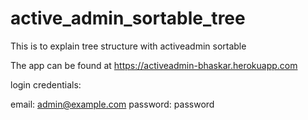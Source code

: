 # active_admin_sortable_tree
This is to explain tree structure with activeadmin sortable

The app can be found at https://activeadmin-bhaskar.herokuapp.com

login credentials: 

email: admin@example.com
password: password
